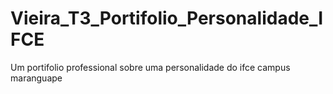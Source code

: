 # Vieira_T3_Portifolio_Personalidade_IFCE
Um portifolio professional sobre uma personalidade do ifce campus maranguape
